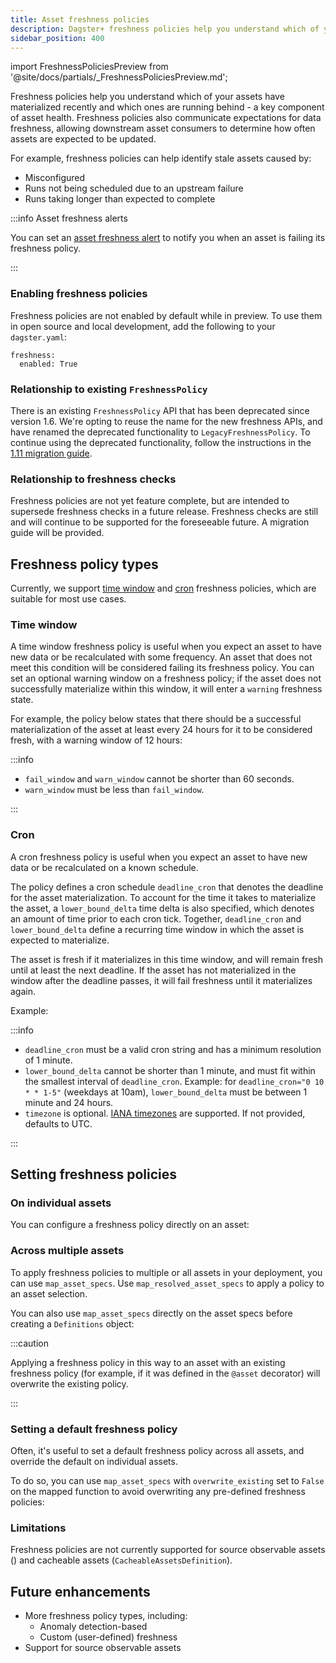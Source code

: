 ```yaml
---
title: Asset freshness policies
description: Dagster+ freshness policies help you understand which of your assets have materialized recently and which ones are running behind - a key component of asset health.
sidebar_position: 400
---
```


import FreshnessPoliciesPreview from '@site/docs/partials/\_FreshnessPoliciesPreview.md';

<FreshnessPoliciesPreview />

Freshness policies help you understand which of your assets have materialized recently and which ones are running behind - a key component of asset health. Freshness policies also communicate expectations for data freshness, allowing downstream asset consumers to determine how often assets are expected to be updated.

For example, freshness policies can help identify stale assets caused by:

- Misconfigured <PyObject section="assets" module="dagster" object="AutomationCondition" pluralize />
- Runs not being scheduled due to an upstream failure
- Runs taking longer than expected to complete

:::info Asset freshness alerts

You can set an [asset freshness alert](/guides/observe/alerts/creating-alerts) to notify you when an asset is failing its freshness policy.

:::

### Enabling freshness policies

Freshness policies are not enabled by default while in preview. To use them in open source and local development, add the following to your `dagster.yaml`:

```
freshness:
  enabled: True
```

### Relationship to existing `FreshnessPolicy`

There is an existing `FreshnessPolicy` API that has been deprecated since version 1.6. We're opting to reuse the name for the new freshness APIs, and have renamed the deprecated functionality to `LegacyFreshnessPolicy`. To continue using the deprecated functionality, follow the instructions in the [1.11 migration guide](/migration/upgrading#upgrading-to-1110).

### Relationship to freshness checks

Freshness policies are not yet feature complete, but are intended to supersede freshness checks in a future release.  Freshness checks are still and will continue to be supported for the foreseeable future. A migration guide will be provided.

## Freshness policy types

Currently, we support [time window](#time-window) and [cron](#cron) freshness policies, which are suitable for most use cases.

### Time window

A time window freshness policy is useful when you expect an asset to have new data or be recalculated with some frequency. An asset that does not meet this condition will be considered failing its freshness policy. You can set an optional warning window on a freshness policy; if the asset does not successfully materialize within this window, it will enter a `warning` freshness state.

For example, the policy below states that there should be a successful materialization of the asset at least every 24 hours for it to be considered fresh, with a warning window of 12 hours:

<CodeExample path="docs_snippets/docs_snippets/guides/freshness/time_window_policy.py" language="python" />

:::info

- `fail_window` and `warn_window` cannot be shorter than 60 seconds.
- `warn_window` must be less than `fail_window`.

:::

### Cron

A cron freshness policy is useful when you expect an asset to have new data or be recalculated on a known schedule.

The policy defines a cron schedule `deadline_cron` that denotes the deadline for the asset materialization.
To account for the time it takes to materialize the asset, a `lower_bound_delta` time delta is also specified,
which denotes an amount of time prior to each cron tick.
Together, `deadline_cron` and `lower_bound_delta` define a recurring time window in which the asset is expected to materialize.

The asset is fresh if it materializes in this time window, and will remain fresh until at least the next deadline.
If the asset has not materialized in the window after the deadline passes, it will fail freshness until it materializes again.

Example:

<CodeExample path="docs_snippets/docs_snippets/guides/freshness/cron_policy.py" language="python" />

:::info

- `deadline_cron` must be a valid cron string and has a minimum resolution of 1 minute.
- `lower_bound_delta` cannot be shorter than 1 minute, and must fit within the smallest interval of `deadline_cron`.
  Example: for `deadline_cron="0 10 * * 1-5"` (weekdays at 10am), `lower_bound_delta` must be between 1 minute and 24 hours.
- `timezone` is optional. [IANA timezones](https://www.iana.org/time-zones) are supported. If not provided, defaults to UTC.

:::

## Setting freshness policies

### On individual assets

You can configure a freshness policy directly on an asset:

<CodeExample path="docs_snippets/docs_snippets/guides/freshness/individual_asset_policy.py" language="python" />

### Across multiple assets

To apply freshness policies to multiple or all assets in your deployment, you can use `map_asset_specs`.
Use `map_resolved_asset_specs` to apply a policy to an asset selection.

<CodeExample path="docs_snippets/docs_snippets/guides/freshness/multiple_assets_policy.py" language="python" />

You can also use `map_asset_specs` directly on the asset specs before creating a `Definitions` object:

<CodeExample path="docs_snippets/docs_snippets/guides/freshness/map_asset_specs_direct.py" language="python" />

:::caution

Applying a freshness policy in this way to an asset with an existing freshness policy (for example, if it was defined in the `@asset` decorator) will overwrite the existing policy.

:::

### Setting a default freshness policy

Often, it's useful to set a default freshness policy across all assets, and override the default on individual assets.

To do so, you can use `map_asset_specs` with `overwrite_existing` set to `False` on the mapped function to avoid overwriting any pre-defined freshness policies:

<CodeExample path="docs_snippets/docs_snippets/guides/freshness/default_freshness.py" language="python" />

### Limitations

Freshness policies are not currently supported for source observable assets (<PyObject section="assets" module="dagster" object="SourceAsset" pluralize />) and cacheable assets (`CacheableAssetsDefinition`).

## Future enhancements

- More freshness policy types, including:
  - Anomaly detection-based
  - Custom (user-defined) freshness
- Support for source observable assets
